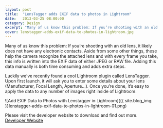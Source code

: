 ```yaml
---
layout: post
title:  "LensTagger adds EXIF data to photos in Lightroom"
date:   2013-03-25 08:00:00
category: Design
excerpt: "Many of us know this problem: If you’re shooting with an old lens, it likely does not have any electronic contacts. Aside from some other things, these help the camera recognize the attached lens and with every frame you take, this info is written into the EXIF data of either JPEG or RAW file. Adding this data manually is both time consuming and adds extra steps."
cover: lenstagger-adds-exif-data-to-photos-in-lightroom.jpg
---
```


Many of us know this problem: If you’re shooting with an old lens, it likely does not have any electronic contacts. Aside from some other things, these help the camera recognize the attached lens and with every frame you take, this info is written into the EXIF data of either JPEG or RAW file. Adding this data manually is both time consuming and adds extra steps.

Luckily we’ve recently found a cool Lightroom plugin called LensTagger. Upon first launch, it will ask you to enter some details about your lens (Manufacturer, Focal Length, Aperture…). Once you’re done, it’s easy to apply the data to any number of images right inside of Lightroom.

![Add EXIF Data to Photos with Lenstagger in Lightroom]({{ site.blog_img }}lenstagger-adds-exif-data-to-photos-in-lightroom-01.png)

Please visit the developer website to download and find out more. [Developer Website][Website]

[Website]: http://www.essl.de/wp/software/lenstagger-lightroom-plugin/
